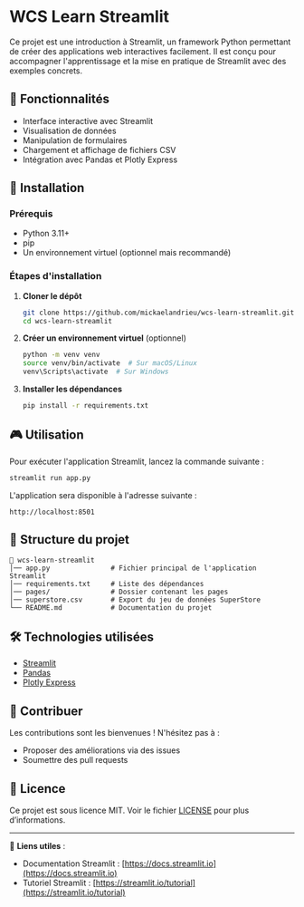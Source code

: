 # WCS Learn Streamlit

Ce projet est une introduction à Streamlit, un framework Python permettant de créer des applications web interactives facilement. Il est conçu pour accompagner l'apprentissage et la mise en pratique de Streamlit avec des exemples concrets.

## 📌 Fonctionnalités

- Interface interactive avec Streamlit
- Visualisation de données
- Manipulation de formulaires
- Chargement et affichage de fichiers CSV
- Intégration avec Pandas et Plotly Express

## 🚀 Installation

### Prérequis
- Python 3.11+
- pip
- Un environnement virtuel (optionnel mais recommandé)

### Étapes d'installation

1. **Cloner le dépôt**
   ```bash
   git clone https://github.com/mickaelandrieu/wcs-learn-streamlit.git
   cd wcs-learn-streamlit
   ```

2. **Créer un environnement virtuel** (optionnel)
   ```bash
   python -m venv venv
   source venv/bin/activate  # Sur macOS/Linux
   venv\Scripts\activate  # Sur Windows
   ```

3. **Installer les dépendances**
   ```bash
   pip install -r requirements.txt
   ```

## 🎮 Utilisation

Pour exécuter l'application Streamlit, lancez la commande suivante :

```bash
streamlit run app.py
```

L'application sera disponible à l'adresse suivante :

```
http://localhost:8501
```

## 📁 Structure du projet

```
📂 wcs-learn-streamlit
│── app.py               # Fichier principal de l'application Streamlit
│── requirements.txt     # Liste des dépendances
│── pages/               # Dossier contenant les pages
│── superstore.csv       # Export du jeu de données SuperStore
└── README.md            # Documentation du projet
```

## 🛠 Technologies utilisées

- [Streamlit](https://streamlit.io/)
- [Pandas](https://pandas.pydata.org/)
- [Plotly Express](https://plotly.com/python/plotly-express/)

## 🤝 Contribuer

Les contributions sont les bienvenues ! N'hésitez pas à :
- Proposer des améliorations via des issues
- Soumettre des pull requests

## 📜 Licence

Ce projet est sous licence MIT. Voir le fichier [LICENSE](LICENSE) pour plus d’informations.

---

🔗 **Liens utiles** :
- Documentation Streamlit : [https://docs.streamlit.io](https://docs.streamlit.io)
- Tutoriel Streamlit : [https://streamlit.io/tutorial](https://streamlit.io/tutorial)
